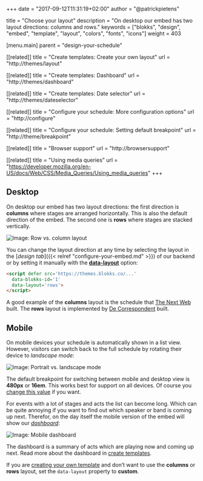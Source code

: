 +++
date            = "2017-09-12T11:31:19+02:00"
author          = "@patrickpietens"

title           = "Choose your layout"
description     = "On desktop our embed has two layout directions: columns and rows."
keywords        = ["blokks", "design", "embed", "template", "layout", "colors", "fonts", "icons"]
weight          = 403

[menu.main]
parent          = "design-your-schedule"

[[related]]
title = "Create templates: Create your own layout"
url = "http://themes/layout"

[[related]]
title = "Create templates: Dashboard"
url = "http://themes/dashboard"

[[related]]
title = "Create templates: Date selector"
url = "http://themes/dateselector"

[[related]]
title = "Configure your schedule: More configuration options"
url = "http://configure"

[[related]]
title = "Configure your schedule: Setting default breakpoint"
url = "http://theme/breakpoint"

[[related]]
title = "Browser support"
url = "http://browsersupport"

[[related]]
title = "Using media queries"
url = "https://developer.mozilla.org/en-US/docs/Web/CSS/Media_Queries/Using_media_queries"
+++

## Desktop
On desktop our embed has two layout directions: the first direction is **columns** where stages are arranged horizontally. This is also the default direction of the embed. The second one is **rows** where stages are stacked vertically.

![Image: Row vs. column layout](https://blokks.co/docs/images/rowsandcolumns.gif)

You can change the layout direction at any time by selecting the layout in the [*design tab*]({{< relref "configure-your-embed.md" >}}) of our backend or by setting it manually with the [**data-layout**](http://configure/options) option:

```html
<script defer src='https://themes.blokks.co/...'
  data-blokks-id='1'
  data-layout='rows'>
</script>
```

A good example of the **columns** layout is the schedule that [The Next Web](https://blokks.co/schedules/tnw2017) built. The **rows** layout is implemented by [De Correspondent](https://decorrespondent.nl/evenementen/7/festival-der-vooruitgang/programma) built.

## Mobile
On mobile devices your schedule is automatically shown in a list view. However, visitors can switch back to the full schedule by rotating their device to *landscape mode*:

![Image: Portrait vs. landscape mode](https://blokks.co/docs/images/animation.gif)

The default breakpoint for switching between mobile and desktop view is **480px** or **16em**. This works best for support on all devices. Of course you [change this value](http://configure/breakpoints) if you want.

For events with a lot of stages and acts the list can become long. Which can be quite annoying if you want to find out which speaker or band is coming up next. Therefor, on the day itself the mobile version of the embed will show our [*dashboard*](http://design/dashboard):

![Image: Mobile dashboard](http://dashboard.png)

The dashboard is a summary of acts which are playing now and coming up next. Read more about the dashboard in [create templates](http://themes/structure#dashboard).

<span class='note'>If you are [creating your own template](http://themes/intro) and don’t want to use the **columns** or **rows** layout, set the `data-layout` property to **custom**.</span>